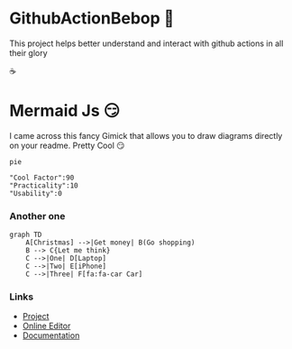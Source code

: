 ﻿# GithubActionBebop :wrench:

This project helps better understand and interact with github actions in all their glory 

:coffee:

# Mermaid Js :smirk: 

I came across this fancy Gimick that allows you to draw diagrams directly on your readme. Pretty Cool :smirk: 

```mermaid
pie 

"Cool Factor":90
"Practicality":10
"Usability":0
```

### Another one 

```mermaid 
graph TD
    A[Christmas] -->|Get money| B(Go shopping)
    B --> C{Let me think}
    C -->|One| D[Laptop]
    C -->|Two| E[iPhone]
    C -->|Three| F[fa:fa-car Car]
```

### Links 

* [Project](https://github.com/mermaid-js/mermaid#readme)
* [Online Editor](https://mermaid-js.github.io/mermaid-live-editor)
* [Documentation](https://mermaid-js.github.io/mermaid/#/)
